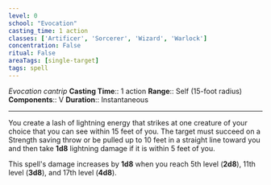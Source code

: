 ```yaml
---
level: 0
school: "Evocation"
casting_time: 1 action
classes: ['Artificer', 'Sorcerer', 'Wizard', 'Warlock']
concentration: False
ritual: False
areaTags: [single-target]
tags: spell
---
```


_Evocation cantrip_
**Casting Time**:: 1 action
**Range**:: Self (15-foot radius)
**Components**:: V
**Duration**:: Instantaneous

---

You create a lash of lightning energy that strikes at one creature of your choice that you can see within 15 feet of you. The target must succeed on a Strength saving throw or be pulled up to 10 feet in a straight line toward you and then take **1d8** lightning damage if it is within 5 feet of you.

This spell's damage increases by **1d8** when you reach 5th level (**2d8**), 11th level (**3d8**), and 17th level (**4d8**).



